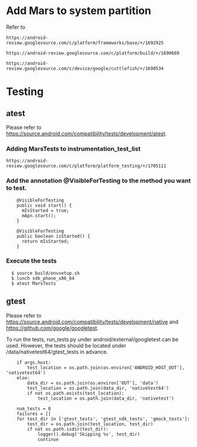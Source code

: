 # Add Mars to system partition

Refer to
```
https://android-review.googlesource.com/c/platform/frameworks/base/+/1692925

https://android-review.googlesource.com/c/platform/build/+/1690669

https://android-review.googlesource.com/c/device/google/cuttlefish/+/1690534
```

# Testing

## atest

Please refer to https://source.android.com/compatibility/tests/development/atest.

### Adding MarsTests to instrumentation_test_list
```
https://android-review.googlesource.com/c/platform/platform_testing/+/1705111
```

### Add the annotation @VisibleForTesting to the method you want to test.
```
    @VisibleForTesting
    public void start() {
      mIsStarted = true;
      mApn.start();
    }

    @VisibleForTesting
    public boolean isStarted() {
      return mIsStarted;
    }
```

### Execute the tests
```
  $ source build/envsetup.sh
  $ lunch sdk_phone_x86_64
  $ atest MarsTests
```

## gtest

Please refer to https://source.android.com/compatibility/tests/development/native and https://github.com/google/googletest.

To run the tests, run_tests.py under android/external/googletest can be used.
However, the tests should be located under /data/nativetest64/gtest_tests in advance.

```
    if args.host:
        test_location = os.path.join(os.environ['ANDROID_HOST_OUT'], 'nativetest64')
    else:
        data_dir = os.path.join(os.environ['OUT'], 'data')
        test_location = os.path.join(data_dir, 'nativetest64')
        if not os.path.exists(test_location):
            test_location = os.path.join(data_dir, 'nativetest')

    num_tests = 0
    failures = []
    for test_dir in ['gtest_tests', 'gtest_ndk_tests', 'gmock_tests']:
        test_dir = os.path.join(test_location, test_dir)
        if not os.path.isdir(test_dir):
            logger().debug('Skipping %s', test_dir)
            continue
```
